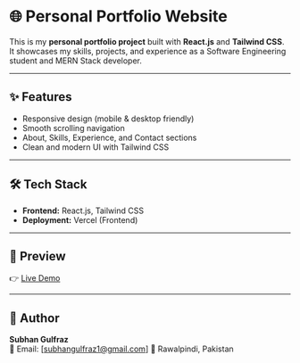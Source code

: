 

# 🌐 Personal Portfolio Website

This is my **personal portfolio project** built with **React.js** and **Tailwind CSS**.  
It showcases my skills, projects, and experience as a Software Engineering student and MERN Stack developer.

---

## ✨ Features
- Responsive design (mobile & desktop friendly)
- Smooth scrolling navigation
- About, Skills, Experience, and Contact sections
- Clean and modern UI with Tailwind CSS

---

## 🛠️ Tech Stack
- **Frontend:** React.js, Tailwind CSS
- **Deployment:** Vercel (Frontend)

---

## 📸 Preview
👉 [Live Demo](https://portfolio-xrcd.vercel.app)  

---

## 👤 Author
**Subhan Gulfraz**  
📧 Email: [subhangulfraz1@gmail.com] 
📍 Rawalpindi, Pakistan  


